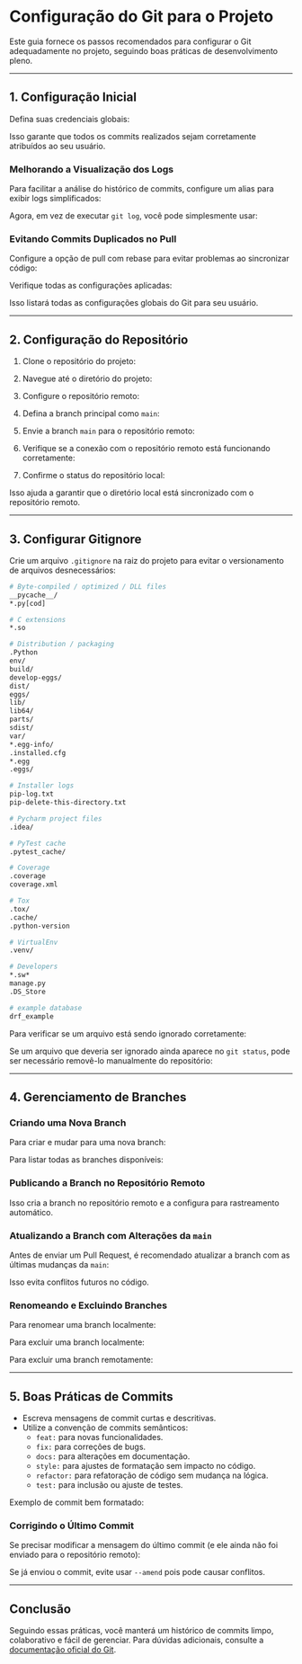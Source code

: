 # Configuração do Git para o Projeto

Este guia fornece os passos recomendados para configurar o Git adequadamente no projeto, seguindo boas práticas de desenvolvimento pleno.

---

## 1. Configuração Inicial

Defina suas credenciais globais:

Isso garante que todos os commits realizados sejam corretamente atribuídos ao seu usuário.

### Melhorando a Visualização dos Logs

Para facilitar a análise do histórico de commits, configure um alias para exibir logs simplificados:

Agora, em vez de executar `git log`, você pode simplesmente usar:

### Evitando Commits Duplicados no Pull

Configure a opção de pull com rebase para evitar problemas ao sincronizar código:

Verifique todas as configurações aplicadas:

Isso listará todas as configurações globais do Git para seu usuário.

---

## 2. Configuração do Repositório

1. Clone o repositório do projeto:

2) Navegue até o diretório do projeto:

3. Configure o repositório remoto:

4) Defina a branch principal como `main`:

5. Envie a branch `main` para o repositório remoto:

6) Verifique se a conexão com o repositório remoto está funcionando corretamente:

7. Confirme o status do repositório local:

Isso ajuda a garantir que o diretório local está sincronizado com o repositório remoto.

---

## 3. Configurar Gitignore

Crie um arquivo `.gitignore` na raiz do projeto para evitar o versionamento de arquivos desnecessários:

~~~bash
# Byte-compiled / optimized / DLL files
__pycache__/
*.py[cod]

# C extensions
*.so

# Distribution / packaging
.Python
env/
build/
develop-eggs/
dist/
eggs/
lib/
lib64/
parts/
sdist/
var/
*.egg-info/
.installed.cfg
*.egg
.eggs/

# Installer logs
pip-log.txt
pip-delete-this-directory.txt

# Pycharm project files
.idea/

# PyTest cache
.pytest_cache/

# Coverage
.coverage
coverage.xml

# Tox
.tox/
.cache/
.python-version

# VirtualEnv
.venv/

# Developers
*.sw*
manage.py
.DS_Store

# example database
drf_example
~~~

Para verificar se um arquivo está sendo ignorado corretamente:

Se um arquivo que deveria ser ignorado ainda aparece no `git status`, pode ser necessário removê-lo manualmente do repositório:

---

## 4. Gerenciamento de Branches

### Criando uma Nova Branch

Para criar e mudar para uma nova branch:

Para listar todas as branches disponíveis:

### Publicando a Branch no Repositório Remoto

Isso cria a branch no repositório remoto e a configura para rastreamento automático.

### Atualizando a Branch com Alterações da `main`

Antes de enviar um Pull Request, é recomendado atualizar a branch com as últimas mudanças da `main`:

Isso evita conflitos futuros no código.

### Renomeando e Excluindo Branches

Para renomear uma branch localmente:

Para excluir uma branch localmente:

Para excluir uma branch remotamente:

---

## 5. Boas Práticas de Commits

- Escreva mensagens de commit curtas e descritivas.
- Utilize a convenção de commits semânticos:
  - `feat:` para novas funcionalidades.
  - `fix:` para correções de bugs.
  - `docs:` para alterações em documentação.
  - `style:` para ajustes de formatação sem impacto no código.
  - `refactor:` para refatoração de código sem mudança na lógica.
  - `test:` para inclusão ou ajuste de testes.

Exemplo de commit bem formatado:

### Corrigindo o Último Commit

Se precisar modificar a mensagem do último commit (e ele ainda não foi enviado para o repositório remoto):

Se já enviou o commit, evite usar `--amend` pois pode causar conflitos.

---

## Conclusão

Seguindo essas práticas, você manterá um histórico de commits limpo, colaborativo e fácil de gerenciar. Para dúvidas adicionais, consulte a [documentação oficial do Git](https://git-scm.com/doc).

